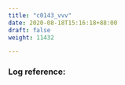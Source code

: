 ```yaml
---
title: "c0143_vvv"
date: 2020-08-18T15:16:18+88:00
draft: false
weight: 11432

---
```


### Log reference: <no value>

```
